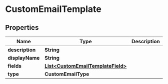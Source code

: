 

# CustomEmailTemplate


## Properties

| Name | Type | Description | Notes |
|------------ | ------------- | ------------- | -------------|
|**description** | **String** |  |  [optional] |
|**displayName** | **String** |  |  [optional] |
|**fields** | [**List&lt;CustomEmailTemplateField&gt;**](CustomEmailTemplateField.md) |  |  [optional] |
|**type** | **CustomEmailType** |  |  [optional] |



